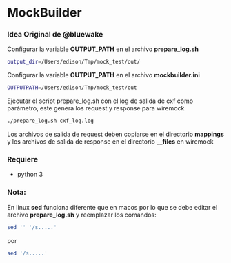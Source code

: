# MockBuilder
### Idea Original de @bluewake

Configurar la variable **OUTPUT_PATH** en el archivo **prepare_log.sh**

```bash
output_dir=/Users/edison/Tmp/mock_test/out/
```

Configurar la variable **OUTPUT_PATH** en el archivo **mockbuilder.ini**

```bash
OUTPUTPATH=/Users/edison/Tmp/mock_test/out
```

Ejecutar el script prepare_log.sh con el log de salida de cxf como parámetro, este genera los request y response para wiremock

```bash
./prepare_log.sh cxf_log.log
```

Los archivos de salida de request deben copiarse en el directorio **mappings** y los archivos de salida de response en el directorio **__files** en wiremock

### Requiere
- python 3

### Nota:
En linux **sed** funciona diferente que en macos por lo que se debe editar el archivo **prepare_log.sh** y reemplazar los comandos:

```bash
sed '' '/s.....'
```

por

```bash
sed '/s.....'
```
